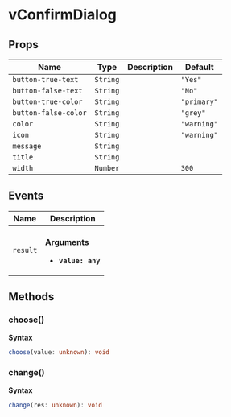 # vConfirmDialog

## Props

| Name                 | Type     | Description | Default     |
| -------------------- | -------- | ----------- | ----------- |
| `button-true-text`   | `String` |             | `"Yes"`     |
| `button-false-text`  | `String` |             | `"No"`      |
| `button-true-color`  | `String` |             | `"primary"` |
| `button-false-color` | `String` |             | `"grey"`    |
| `color`              | `String` |             | `"warning"` |
| `icon`               | `String` |             | `"warning"` |
| `message`            | `String` |             |             |
| `title`              | `String` |             |             |
| `width`              | `Number` |             | `300`       |

## Events

| Name     | Description                                               |
| -------- | --------------------------------------------------------- |
| `result` | <br/>**Arguments**<br/><ul><li>**`value: any`**</li></ul> |

## Methods

### choose()

**Syntax**

```typescript
choose(value: unknown): void
```

### change()

**Syntax**

```typescript
change(res: unknown): void
```
